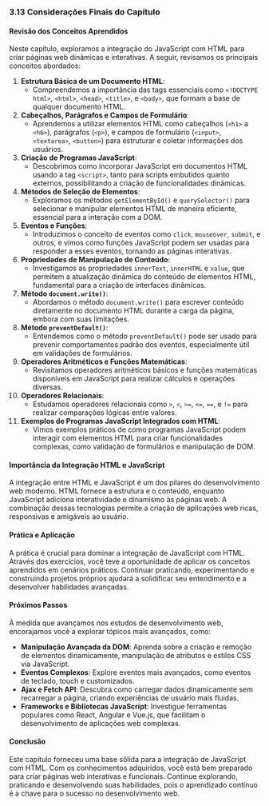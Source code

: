 ### 3.13 Considerações Finais do Capítulo

#### Revisão dos Conceitos Aprendidos

Neste capítulo, exploramos a integração do JavaScript com HTML para criar páginas web dinâmicas e interativas. A seguir, revisamos os principais conceitos abordados:

1. **Estrutura Básica de um Documento HTML**:
   - Compreendemos a importância das tags essenciais como `<!DOCTYPE html>`, `<html>`, `<head>`, `<title>`, e `<body>`, que formam a base de qualquer documento HTML.
2. **Cabeçalhos, Parágrafos e Campos de Formulário**:
   - Aprendemos a utilizar elementos HTML como cabeçalhos (`<h1>` a `<h6>`), parágrafos (`<p>`), e campos de formulário (`<input>`, `<textarea>`, `<button>`) para estruturar e coletar informações dos usuários.
3. **Criação de Programas JavaScript**:
   - Descobrimos como incorporar JavaScript em documentos HTML usando a tag `<script>`, tanto para scripts embutidos quanto externos, possibilitando a criação de funcionalidades dinâmicas.
4. **Métodos de Seleção de Elementos**:
   - Exploramos os métodos `getElementById()` e `querySelector()` para selecionar e manipular elementos HTML de maneira eficiente, essencial para a interação com a DOM.
5. **Eventos e Funções**:
   - Introduzimos o conceito de eventos como `click`, `mouseover`, `submit`, e outros, e vimos como funções JavaScript podem ser usadas para responder a esses eventos, tornando as páginas interativas.
6. **Propriedades de Manipulação de Conteúdo**:
   - Investigamos as propriedades `innerText`, `innerHTML` e `value`, que permitem a atualização dinâmica do conteúdo de elementos HTML, fundamental para a criação de interfaces dinâmicas.
7. **Método `document.write()`**:
   - Abordamos o método `document.write()` para escrever conteúdo diretamente no documento HTML durante a carga da página, embora com suas limitações.
8. **Método `preventDefault()`**:
   - Entendemos como o método `preventDefault()` pode ser usado para prevenir comportamentos padrão dos eventos, especialmente útil em validações de formulários.
9. **Operadores Aritméticos e Funções Matemáticas**:
   - Revisitamos operadores aritméticos básicos e funções matemáticas disponíveis em JavaScript para realizar cálculos e operações diversas.
10. **Operadores Relacionais**:
    - Estudamos operadores relacionais como `>`, `<`, `>=`, `<=`, `==`, e `!=` para realizar comparações lógicas entre valores.
11. **Exemplos de Programas JavaScript Integrados com HTML**:
    - Vimos exemplos práticos de como programas JavaScript podem interagir com elementos HTML para criar funcionalidades complexas, como validação de formulários e manipulação de DOM.

#### Importância da Integração HTML e JavaScript

A integração entre HTML e JavaScript é um dos pilares do desenvolvimento web moderno. HTML fornece a estrutura e o conteúdo, enquanto JavaScript adiciona interatividade e dinamismo às páginas web. A combinação dessas tecnologias permite a criação de aplicações web ricas, responsivas e amigáveis ao usuário.

#### Prática e Aplicação

A prática é crucial para dominar a integração de JavaScript com HTML. Através dos exercícios, você teve a oportunidade de aplicar os conceitos aprendidos em cenários práticos. Continuar praticando, experimentando e construindo projetos próprios ajudará a solidificar seu entendimento e a desenvolver habilidades avançadas.

#### Próximos Passos

À medida que avançamos nos estudos de desenvolvimento web, encorajamos você a explorar tópicos mais avançados, como:

- **Manipulação Avançada da DOM**: Aprenda sobre a criação e remoção de elementos dinamicamente, manipulação de atributos e estilos CSS via JavaScript.
- **Eventos Complexos**: Explore eventos mais avançados, como eventos de teclado, touch e customizados.
- **Ajax e Fetch API**: Descubra como carregar dados dinamicamente sem recarregar a página, criando experiências de usuário mais fluidas.
- **Frameworks e Bibliotecas JavaScript**: Investigue ferramentas populares como React, Angular e Vue.js, que facilitam o desenvolvimento de aplicações web complexas.

#### Conclusão

Este capítulo forneceu uma base sólida para a integração de JavaScript com HTML. Com os conhecimentos adquiridos, você está bem preparado para criar páginas web interativas e funcionais. Continue explorando, praticando e desenvolvendo suas habilidades, pois o aprendizado contínuo é a chave para o sucesso no desenvolvimento web.